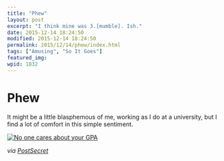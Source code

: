 ```yaml
---
title: "Phew"
layout: post
excerpt: "I think mine was 3.[mumble]. Ish."
date: 2015-12-14 18:24:50
modified: 2015-12-14 18:24:50
permalink: 2015/12/14/phew/index.html
tags: ["Amusing", "So It Goes"]
featured_img: 
wpid: 1832
---
```


# Phew

It might be a little blasphemous of me, working as I do at a university, but I find a lot of comfort in this simple sentiment.

[![No one cares about your GPA](https://postsecretdotcom.files.wordpress.com/2015/12/gpawtf.jpg)](http://postsecret.com/2015/12/12/classic-secrets-105/gpawtf/)

*via [PostSecret](http://postsecret.com/)*